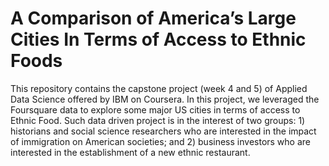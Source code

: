 # A Comparison of America’s Large Cities In Terms of Access to Ethnic Foods
This repository contains the capstone project (week 4 and 5) of Applied Data Science offered by IBM on Coursera. In this project, we leveraged the Foursquare data to explore some major US cities in terms of access to Ethnic Food. Such data driven project is in the interest of two groups: 1) historians and social science researchers who are interested in the impact of immigration on American societies; and 2) business investors who are interested in the establishment of a new ethnic restaurant.
